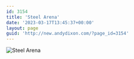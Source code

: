 ```yaml
---
id: 3154
title: 'Steel Arena'
date: '2023-03-17T13:45:37+00:00'
layout: page
guid: 'http://new.andydixon.com/?page_id=3154'
---
```


![Steel Arena](https://i0.wp.com/assets.g8x2.ldn.idrivee2-23.com/posters/Steel%20Arena%2001.jpg?w=1200&ssl=1 "Steel Arena")